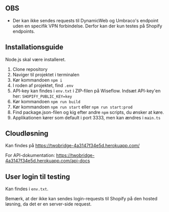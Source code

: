 ## OBS
- Der kan ikke sendes requests til DynamicWeb og Umbraco's endpoint uden en specifik VPN forbindelse. Derfor kan der kun testes på Shopify endpoints.

## Installationsguide
Node.js skal være installeret.
1. Clone repository
2. Naviger til projektet i terminalen
3. Kør kommandoen `npm i`
4. I roden af projektet, find `.env`
5. API-key kan findes i `env.txt` i ZIP-filen på Wiseflow. Indsæt API-key'en her:
`SHOPIFY_PUBLIC_KEY=key`
6. Kør kommandoen `npm run build`
7. Kør kommandoen `npm run start` eller `npm run start:prod` 
8. Find package.json-filen og kig efter andre `npm` scripts, du ønsker at køre.
9. Applikationen kører som default i port 3333, men kan ændres i `main.ts`

## Cloudløsning
Kan findes på https://twobridge-4a3147f34e5d.herokuapp.com/

For API-dokumentation: https://twobridge-4a3147f34e5d.herokuapp.com/api-docs

## User login til testing
Kan findes i `env.txt`.

Bemærk, at der ikke kan sendes login-requests til Shopify på den hosted løsning, da det er en server-side request.
